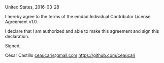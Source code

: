 United States, 2016-03-28

I hereby agree to the terms of the emdad Individual Contributor License
Agreement v1.0.

I declare that I am authorized and able to make this agreement and sign this
declaration.

Signed,

César Castillo ceaucari@gmail.com https://github.com/ceaucari
